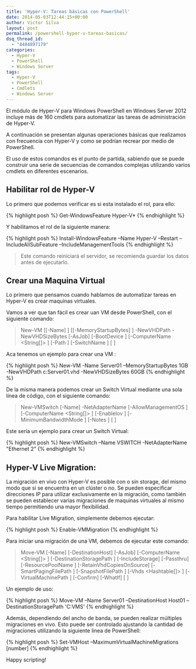 ```yaml
---
title: 'Hyper-V: Tareas básicas con PowerShell'
date: 2014-05-03T12:44:15+00:00
author: Victor Silva
layout: post
permalink: /powershell-hyper-v-tareas-basicas/
dsq_thread_id:
  - "4484897179"
categories:
  - Hyper-V
  - PowerShell
  - Windows Server
tags:
  - Hyper-V
  - PowerShell
  - Cmdlets
  - Windows Server
---
```

El módulo de Hyper-V para Windows PowerShell en Windows Server 2012 incluye más de 160 cmdlets para automatizar las tareas de administración de Hyper-V.

A continuación se presentan algunas operaciones básicas que realizamos con frecuencia con Hyper-V y como se podrían recrear por medio de PowerShell.

El uso de estos comandos es el punto de partida, sabiendo que se puede construir una serie de secuencias de comandos complejas utilizando varios cmdlets en diferentes escenarios.

## Habilitar rol de Hyper-V

Lo primero que podemos verificar es si esta instalado el rol, para ello:

{% highlight posh %}
Get-WindowsFeature Hyper-V*
{% endhighlight %}

Y habilitamos el rol de la siguiente manera:

{% highlight posh %}
Install-WindowsFeature –Name Hyper-V –Restart –IncludeAllSubFeature –IncludeManagementTools
{% endhighlight %}

>Este comando reiniciará el servidor, se recomienda guardar los datos antes de ejecutarlo.

## Crear una Maquina Virtual

Lo primero que pensamos cuando hablamos de automatizar tareas en Hyper-V es crear maquinas virtuales.

Vamos a ver que tan fácil es crear uan VM desde PowerShell, con el siguiente comando:

> New-VM \[[-Name] <String>\] \[[-MemoryStartupBytes\] <Int64>] -NewVHDPath <String> -NewVHDSizeBytes <UInt64> \[-AsJob\] \[-BootDevice <String> \] \[-ComputerName <String[]> \] \[-Path <String> \] \[-SwitchName <String> \] \[ <CommonParameters>\]

Aca tenemos un ejemplo para crear una VM :

{% highlight posh %}
New-VM -Name Server01 –MemoryStartupBytes 1GB -NewVHDPath c:Server01.vhd -NewVHDSizeBytes 60GB
{% endhighlight %}

De la misma manera podemos crear un Switch Virtual mediante una sola línea de código, con el siguiente comando:

> New-VMSwitch \[-Name] <String> -NetAdapterName <String> [-AllowManagementOS <Boolean> \] \[-ComputerName <String[\]> ] \[-EnableIov <Boolean> \] \[-MinimumBandwidthMode <VMSwitchBandwidthMode> \] \[-Notes <String> \] \[ <CommonParameters>\] 

Este sería un ejemplo para crear un Switch Virtual:

{% highlight posh %}
New-VMSwitch –Name VSWITCH -NetAdapterName "Ethernet 2"
{% endhighlight %}

## Hyper-V Live Migration:

La migración en vivo con Hyper-V es posible con o sin storage, del mismo modo que si se encuentra en un clúster o no. Se pueden especificar direcciones IP para utilizar exclusivamente en la migración, como también se pueden establecer varias migraciones de maquinas virtuales al mismo tiempo permitiendo una mayor flexibilidad.

Para habilitar Live Migration, simplemente debemos ejecutar:

{% highlight posh %}
Enable-VMMigration
{% endhighlight %}

Para iniciar una migración de una VM, debemos de ejecutar este comando:

> Move-VM \[-Name] <String> [-DestinationHost] <String> [-AsJob\] \[-ComputerName <String[\]> ] \[-DestinationStoragePath <String> \] \[-IncludeStorage\] \[-Passthru\] \[-ResourcePoolName <String> \] \[-RetainVhdCopiesOnSource\] \[-SmartPagingFilePath <String> \] \[-SnapshotFilePath <String> \] \[-Vhds <Hashtable[\]> ] \[-VirtualMachinePath <String> \] \[-Confirm\] \[-WhatIf\] \[ <CommonParameters>\]

Un ejemplo de uso:

{% highlight posh %}
Move-VM –Name Server01 –DestinationHost Host01 –DestinationStoragePath 'C:VMS'
{% endhighlight %}

Además, dependiendo del ancho de banda, se pueden realizar múltiples migraciones en vivo. Esto puede ser controlado ajustando la cantidad de migraciones utilizando la siguiente linea de PowerShell:

{% highlight posh %}
Set-VMHost –MaximumVirtualMachineMigrations [number]
{% endhighlight %}

Happy scripting!
